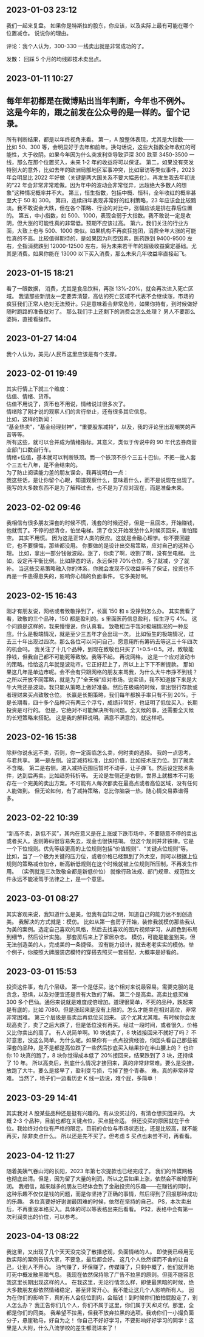 ## 2023-01-03 23:12

我们一起来复盘。
如果你是特斯拉的股东，你应该，以及实际上最有可能在哪个位置减仓。
说说你的理由。

评论：我个人认为，300-330 一线卖出就是非常成功的了。

发散： 回踩 5 个月的均线即技术卖出点。

## 2023-01-11 10:27

每年年初都是在微博贴出当年判断，今年也不例外。
这是今年的，跟之前发在公众号的是一样的。留个记录。
--
所有判断结果，都是以年终视角来看。
第一，A 股整体表现，尤其是大指数——比如 50、300 等，会明显好于去年和前年。换句话说，这些大指数全年收红的可能性，大于收阴。如果今年因为什么突发利空导致沪深 300 跌至 3450-3500 一线，那么在那个位置买入，未来 1-2 年的收益将可以保证。
第二，如果没有突发特别大的意外，比如去年的欧洲局部地区军事冲突，比如窜访等类似事件，2023 年会明显比 2022 年好做（关键是两大国关系不要大幅恶化）。再发生我去年初说的“22 年会非常非常难做。因为年中的波动会非常怪异，远超绝大多数人的想象”这种情况概率并不大。
第三，恒生指数，包括中概、恒科，全年收红的概率甚至大于 50 和 300。
第四，连续四年表现非常好的红利策略，23 年应该会比较黯淡。我不敢说会大跌，但在各个策略、行业的对比中，涨幅应该是排在靠后位置的。
第五，中小指数，如 500、1000，表现会弱于大指数。我不敢说一定是收阴，但大涨的可能性真的非常低。预期不应该过高。
第六，我们关注的行业方面，大致上也与 500、1000 类似。如果机构不再疯狂抱团，消费全年大涨的可能性真的不高。比较值得期待的，是如果因为利空因素，医药跌到 9400-9500 左右，全指消费跌到 12000-12500 左右，将为未来若干年的超级收益奠定基础。尤其是消费。如果你能在 13000 以下买入消费，那么未来几年收益率直接起飞。

## 2023-01-15 18:21

看了一眼数据，
消费，尤其是食品饮料，再涨 13%-20%，就会再次进入死亡区域。
我请那些新朋友一定要弄清楚，高估的死亡区域不代表不会继续涨，市场的疯狂我们正常人绝对无法预计。只是意味着会非常危险，如果你持有，到时候做好随时跑路的准备就对了。
那么我们手上还剩下的消费会怎么处理？
男人不要那么婆妈，直接看操作。

## 2023-01-27 14:04

我个人认为，美元/人民币这里应该是有个支撑。

## 2023-02-01 19:49

其实行情上下就三个维度：  
估值、情绪、货币。  
估值不用说了，货币也不用说，情绪说过很多次了。  
情绪除了刚才说的观察人们的言行举止，还有很多其它信息。  
比如，这样的新闻：  
“基金热卖”，“基金经理封神”，“重要股东减持”，以及，我的评论里出现嘲笑的声音等等。  
所有这些，就可以合并成为情绪指标。其意义，类似于传说中的 90 年代去券商营业部门口数自行车。  
情绪+估值，基本就可以判断铁顶。而一个铁顶不杀个三五十巴仙，不把一批人套个三五七八年，是不会结束的。  
为了防止阅读能力差的朋友误会，我再说明白一点：  
我这些话，是让你留个心眼，知道观察什么，意味着什么，而不是说现在出现了。  
我写的大多数东西不是为了解释过去，也不是为了应对现在，而是准备未来。

## 2023-02-02 09:46

我相信有很多朋友深套的时候不慌，浅套的时候还好，但是一旦回本，开始赚钱，
他就慌了。不停的想清仓，怕坐电梯。清了仓又开始发愁什么时候买回来，害怕踏空。
其实不用慌。
因为这是正常人类的反应。这就是金融心理学。你不要回避它，也不要懊悔，那些都没用。
你要做的是设计出交易策略，应对自己的这种心理。
比如，拿出一部分钱做波段。涨了，你卖了啊，收割了啊，没有坐电梯。
比如，设定再平衡比例。比如静态的话，永远保持 70%仓位，多了就减，少了就补。
当这些交易策略融入你的体系，你就会发现不仅收益率有了保证，投资也不再是一件患得患失的，影响你心情的负面事件。
它多美好啊。

## 2023-02-15 16:43

刚才有朋友说，网格或者致敬挣到了，长赢 150 和 s 没挣到怎么办。
其实我看了看，致敬的三个品种，150 都是盈利的。s 里面医药信息盈利，恒生浮亏 4%。
这个问题是这样的，我来慢慢说，你认真看。
致敬相当于我对极端情况的一种反应。什么是极端情况，就是至少三五年才会出现一次。
比如恒生的极端情况，过去三十年出现过四次。那么各位可以问问自己，愿意用所有筹码去等这三十年四次的机会吗。
我关注了十几个品种，到现在致敬也只买了 1+0.5+0.5。对，致敬能挣钱，但我自己都不可能死等致敬。我等不起。
再说网格。
这是一个应对波动市的策略。恰恰这几年就是波动市。它正好赶上了，所以上上下下不断提款。
那如果这几年是单边市呢。会不会有只跟网格的朋友来骂我，为什么大牛市挣不到钱？
之所以开放不同策略，就是为了“全天候”应对市场。说实话，我不知道接下来是大牛大熊还是波动，我只能从策略上做好准备。然后在极端的时候，拿出银行存款或者理财来买点致敬仓位。
长赢是长期策略，我们每年都换手率只有不到 20%。于是长期看，四十多个品种只有两三个浮亏，成绩非常好，也证明了低位买入，长期投资是可行的。
但是，它绝对不可能解决所有问题。全天候的事，还需要全天候的长短策略来搭配。
这是我的解释说明。满意不满意的，就这样吧。

## 2023-02-16 15:38

除非你说永远不卖，否则，你一定面临怎么卖，何时卖的选择。
我的一点思考，与君共享。
第一是左侧。设定减持标准，比如价值，比如技术压力位。到了就卖不含糊。
第二是右侧。进入减持范围后暂时不动手，让子弹飞。然后设定技术条件，达到后再卖。比如趋势转折等。
无论是左侧还是右侧，世界上就根本不可能存在一个完美的卖出方案。不可能有人每次都卖在最高点或者高位区域，没有任何人能做到。
但无论如何，有了减持策略，总比你脑袋一热，随心情交易靠谱得多。

## 2023-02-22 10:39

“新高不卖，新低不买”，其内在意义是在上涨或下跌市场中，不要随意不停的卖出或者买入。否则筹码很容易失去，现金也很快枯竭。
但这个规则并非铁律。它是一个下位规则。优先等级更高的上位规则包括“价值规则”、“关键点位规则”等。
比如，当了一个极为关键的压力位，或者价格已经飘到了外太空，则可以根据上位规则的策略减仓加仓，新高新低规则在这个时候就被上位规则所压制，不再发生作用。
（实例就是三次致敬全都是新低价位）
就像行政法规、部门规章、规范性文件永远不能凌驾于法律之上，是一个意思。

## 2023-03-01 08:27

其实客观来说，我知道什么是美，但我有自知之明，知道自己的能力达不到创造美。
我解决的方式就是：模仿。
比如从第一套房子开始，装修我就模仿那些我认为美的案例。选定自己喜欢的风格，然后去找喜欢的图片视频学习，从颜色到布局到细节，然后设计实施。
那套房后来上了家居杂志。
模仿，可能是能鉴别美，但无法创造美的人，完成美的一条捷径。
没有能力设计，就去老老实实的模仿。举个例子，你按照大牌服装店模特的穿搭去照买一套搭配，大概率是好看的。

## 2023-03-01 15:53

投资这件事，有几个层级。
第一个是低买。这个相对来说最容易。需要克服的是贪念，恐惧，以及对便宜还是贵有大致的了解。
第二个是高卖。高卖比低买难 300 多个巴仙。通俗来说就是难度成倍增加。道理很简单，不死的品种，跌起来是有底的，比如 7080。但是涨起来是没有上限的。怎么才能卖在相对高位，非常非常困难。
第三个层级是高卖后再低位买回来。
这个尤其尤其难。有时候你会发现高卖了，卖了之后大跌了，但是低位没有再买。经过一段时间，或者很久，价格又比你卖出的高了。
有人说简单啊。10 块钱卖了，8 块钱接回来不就好了吗？
不好意思，没这么简单。为什么呢。如果你有一点点投资经验，你回头看自己那些被深套的品种，是不是都是高位跌了一些然后抄底买入结果抄在半山腰上的？
也许你 10 块真的跑了，8 块你觉得成本低了 20%接回来，结果跌到了 3 块，还持续了 10 年。
所以高卖后，到底什么情况才接回来，真的非常非常难。要么是没接，放跑了大牛。要么是接早了，盈利变亏损，亏掉了整个青春。
难。真的非常非常难。
当然了，喷子们一边看历史 K 线一边说，难个屁，多简单！

## 2023-03-29 14:41

其实我对 A 股某些品种还是挺有兴趣的。有从没买过的，有清仓想买回来的。
大概 2-3 个品种，目前也都在关键点位，买点挺合适。
但还没买的原因就在于仓位。我始终对仓位有严格的限定。目前的仓位与市场状态比，还是比较高，就不能再买，除非卖点什么。
所以还是先不买了。但考虑 S 买点也未尝不可，再看看。

## 2023-04-12 11:27

随着美姨气吞山河的长阳，2023 年第七次提款也已经完成了。
我们的传媒网格也彻底出清。但是，因为留了大量的利润，所以之后如果上涨，依然会不断增厚利润。
我相信，越来越多的朋友已经体会到了金融投资的乐趣——在赚钱的同时。
这种乐趣不仅仅是钱的问题，而是你坚持了正确的事情，然后得到了回报那种成功的乐趣。
各位真要好好谢谢最困难的时候，依然在坚持的自己。
PS，本次卖出后，不再重设本格买入。具体的可以等表格出来后看看。
PS2，表格中会有第一次利润卖出的价位，可以参考。

## 2023-04-13 08:22

我这里，又出现了几个天天没完没了散播悲观，负面情绪的人。
即使我已经用无数实际的案例告诉大家，不要急，最后都会好。
这几个人依然锲而不舍的让自己，让别人不开心。
油气赚了，环保赚了，传媒赚了，只剩中概了，他们就开始盯死中概发散黑暗气息。
我现在依然保持除了广告不拉黑的原则。但我不能容忍我这里长期出现这样的人。
在我这里，无论行情怎么样，即使最黑暗的时候，绝大多数朋友都依然情绪稳定，甚至非常开心。我不能让这几个人影响所有人。
因为在你们的影响下，真的有人会低位割肉，会赔钱！到时候你们拍拍屁股走了，别人怎么办？
我正告你们几个人，你们不属于这里，你们属于天*和支付*。那里，全都是你们的同类。
我希望不拉黑，但我不放弃拉黑的选项。我劝你们一小撮负面分子，悬崖勒马，好自为之！
你自己不好好学习，不要影响好好学习的同学！这里是人大附，什么八流学校的差生都混进来了！
